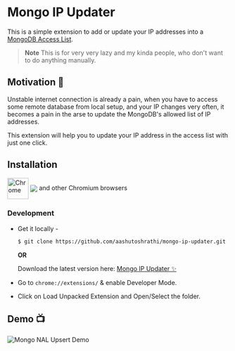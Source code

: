 # Mongo IP Updater

This is a simple extension to add or update your IP addresses into a [MongoDB Access List](https://www.mongodb.com/docs/atlas/security/ip-access-list/).

> **Note**
> This is for very very lazy and my kinda people, who don't want to do anything manually.

## Motivation 🤔

Unstable internet connection is already a pain, when you have to access some remote database from local setup, and your IP changes very often, it becomes a pain in the arse to update the MongoDB's allowed list of IP addresses.

This extension will help you to update your IP address in the access list with just one click.

## Installation

[link-chrome]: https://chrome.google.com/webstore/detail/mongo-ip-updater/cklilnpehpogpeoeklbefjbjafcnlofj 'Version published on Chrome Web Store'

[<img src="https://raw.githubusercontent.com/alrra/browser-logos/90fdf03c/src/chrome/chrome.svg" width="48" alt="Chrome" valign="middle">][link-chrome] [<img valign="middle" src="https://img.shields.io/chrome-web-store/v/cklilnpehpogpeoeklbefjbjafcnlofj.svg?label=%20">][link-chrome] and other Chromium browsers


### Development

- Get it locally -

  ```sh
  $ git clone https://github.com/aashutoshrathi/mongo-ip-updater.git
  ```

  **OR**

  Download the latest version here: [Mongo IP Updater ✨](https://github.com/aashutoshrathi/mongo-ip-updater/archive/master.zip)

- Go to `chrome://extensions/` & enable Developer Mode.
- Click on Load Unpacked Extension and Open/Select the folder.

## Demo 📺

![Mongo NAL Upsert Demo](https://s3.ap-south-1.amazonaws.com/shared.aashutosh.dev/ip-updater-0.1.0.gif)
